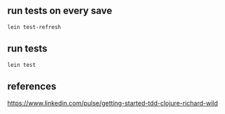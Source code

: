 ## run tests on every save
`lein test-refresh`

## run tests
`lein test`

## references
https://www.linkedin.com/pulse/getting-started-tdd-clojure-richard-wild
